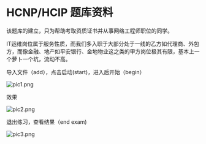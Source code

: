 # HCNP/HCIP 题库资料

该题库的建立，只为帮助考取资质证书并从事网络工程师职位的同学。

IT运维岗位属于服务性质，而我们多入职于大部分处于一线的乙方如代理商、外包方，而像金融、地产如平安银行、金地物业这之类的甲方岗位极其有限，基本上一个萝卜一个坑，流动不高。

导入文件（add），点击启动(start)，进入后开始（begin）

![pic1.png](https://i.loli.net/2020/09/27/zkywrDhMPbWo6ud.png)

效果

![pic2.png](https://i.loli.net/2020/09/27/PdlD2R7jiYbnwTA.png)

退出练习，查看结果（end exam)

![pic3.png](https://i.loli.net/2020/09/27/eQ9btB3XNVqjsdl.png)
